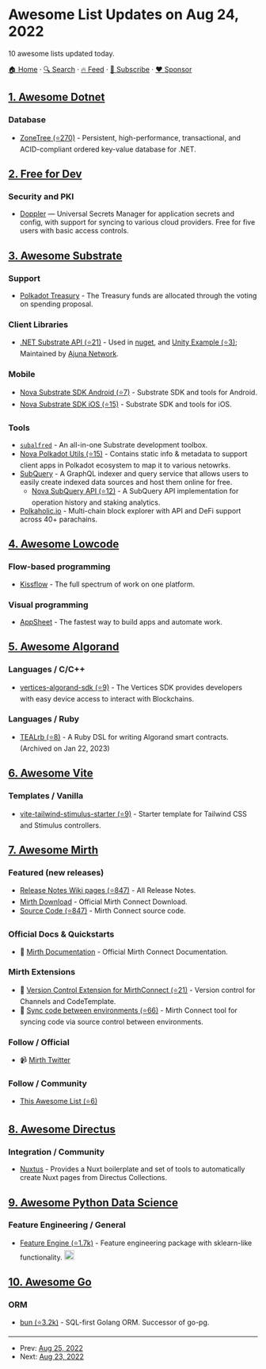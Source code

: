 # Awesome List Updates on Aug 24, 2022

10 awesome lists updated today.

[🏠 Home](/README.md) · [🔍 Search](https://www.trackawesomelist.com/search/) · [🔥 Feed](https://www.trackawesomelist.com/rss.xml) · [📮 Subscribe](https://trackawesomelist.us17.list-manage.com/subscribe?u=d2f0117aa829c83a63ec63c2f&id=36a103854c) · [❤️  Sponsor](https://github.com/sponsors/theowenyoung)



## [1. Awesome Dotnet](/content/quozd/awesome-dotnet/README.md)

### Database

*   [ZoneTree (⭐270)](https://github.com/koculu/ZoneTree) - Persistent, high-performance, transactional, and ACID-compliant ordered key-value database for .NET.

## [2. Free for Dev](/content/ripienaar/free-for-dev/README.md)

### Security and PKI

*   [Doppler](https://doppler.com/) — Universal Secrets Manager for application secrets and config, with support for syncing to various cloud providers. Free for five users with basic access controls.

## [3. Awesome Substrate](/content/substrate-developer-hub/awesome-substrate/README.md)

### Support

*   [Polkadot Treasury](https://wiki.polkadot.network/docs/learn-treasury#creating-a-treasury-proposal) - The Treasury funds are allocated through the voting on spending proposal.

### Client Libraries

*   [.NET Substrate API (⭐21)](https://github.com/ajuna-network/Ajuna.NetApi) - Used in [nuget](https://www.nuget.org/packages/Ajuna.NetApi/), and [Unity Example (⭐3)](https://github.com/ajuna-network/SubstrateNET/tree/master/SubstrateNET.UnityDemo); Maintained by [Ajuna Network](https://ajuna.io/).

### Mobile

*   [Nova Substrate SDK Android (⭐7)](https://github.com/nova-wallet/substrate-sdk-android) - Substrate SDK and tools for Android.
*   [Nova Substrate SDK iOS (⭐15)](https://github.com/nova-wallet/substrate-sdk-ios) - Substrate SDK and tools for iOS.

### Tools

*   [`subalfred`](https://github.com/hack-ink/subalfred) - An all-in-one Substrate development toolbox.
*   [Nova Polkadot Utils (⭐15)](https://github.com/nova-wallet/nova-utils) - Contains static info & metadata to support client apps in Polkadot ecosystem to map it to various netowrks.
*   [SubQuery](https://subquery.network) - A GraphQL indexer and query service that allows users to easily create indexed data sources and host them online for free.
    *   [Nova SubQuery API (⭐12)](https://github.com/nova-wallet/subquery-nova) - A SubQuery API implementation for operation history and staking analytics.
*   [Polkaholic.io](https://polkaholic.io) - Multi-chain block explorer with API and DeFi support across 40+ parachains.

## [4. Awesome Lowcode](/content/antdimot/awesome-lowcode/README.md)

### Flow-based programming

*   [Kissflow](https://kissflow.com) - The full spectrum of work on one platform.

### Visual programming

*   [AppSheet](https://www.appsheet.com/) - The fastest way to build apps and automate work.

## [5. Awesome Algorand](/content/aorumbayev/awesome-algorand/README.md)

### Languages / C/C++

*   [vertices-algorand-sdk (⭐9)](https://github.com/vertices-network/c-vertices-sdk) - The Vertices SDK provides developers with easy device access to interact with Blockchains.

### Languages / Ruby

*   [TEALrb (⭐8)](https://github.com/joe-p/TEALrb) - A Ruby DSL for writing Algorand smart contracts. (Archived on Jan 22, 2023)

## [6. Awesome Vite](/content/vitejs/awesome-vite/README.md)

### Templates / Vanilla

*   [vite-tailwind-stimulus-starter (⭐9)](https://github.com/jeremyfrank/vite-tailwind-stimulus-starter) - Starter template for Tailwind CSS and Stimulus controllers.

## [7. Awesome Mirth](/content/mga-mirth/awesome-mirth/README.md)

### Featured (new releases)

*   [Release Notes Wiki pages (⭐847)](https://github.com/nextgenhealthcare/connect/wiki/Release-Notes) - All Release Notes.
*   [Mirth Download](https://www.nextgen.com/products-and-services/mirth-connect-downloads) - Official Mirth Connect Download.
*   [Source Code (⭐847)](https://github.com/nextgenhealthcare/connect) - Mirth Connect source code.

### Official Docs & Quickstarts

*   📖 [Mirth Documentation](https://docs.nextgen.com/bundle/Mirth_User_Guide_41/page/connect/connect/topics/c_Getting_Started_mirth_connect_ug.html) - Official Mirth Connect Documentation.

### Mirth Extensions

*   🔧 [Version Control Extension for MirthConnect (⭐21)](https://github.com/kayyagari/git-ext) - Version control for Channels and CodeTemplate.
*   🔧 [Sync code between environments (⭐66)](https://github.com/SagaHealthcareIT/mirthsync) - Mirth Connect tool for syncing code via source control between environments.

### Follow / Official

*   📹 [Mirth Twitter](https://www.twitter.com/nextgen)

### Follow / Community

*   [This Awesome List (⭐6)](https://github.com/mga-mirth/awesome-mirth)

## [8. Awesome Directus](/content/directus-community/awesome-directus/README.md)

### Integration / Community

*   [Nuxtus](https://nuxtus.com) - Provides a Nuxt boilerplate and set of tools to automatically create Nuxt pages from Directus Collections.

## [9. Awesome Python Data Science](/content/krzjoa/awesome-python-data-science/README.md)

### Feature Engineering / General

*   [Feature Engine (⭐1.7k)](https://github.com/feature-engine/feature_engine) - Feature engineering package with sklearn-like functionality. <img height="20" src="https://github.com/krzjoa/awesome-python-data-science/raw/master/img/sklearn_big.png" alt="sklearn">

## [10. Awesome Go](/content/avelino/awesome-go/README.md)

### ORM

*   [bun (⭐3.2k)](https://github.com/uptrace/bun) - SQL-first Golang ORM. Successor of go-pg.

---

- Prev: [Aug 25, 2022](/content/2022/08/25/README.md)
- Next: [Aug 23, 2022](/content/2022/08/23/README.md)